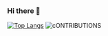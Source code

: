 ### Hi there 👋
[![Top Langs](https://github-readme-stats.vercel.app/api/top-langs/?username=K3A101)](https://github.com/K3A101/github-readme-stats)
![cONTRIBUTIONS](https://github-readme-stats.vercel.app/api?username=K3A101&show_icons=true&theme=dracula)

<!--
**K3A101/K3A101** is a ✨ _special_ ✨ repository because its `README.md` (this file) appears on your GitHub profile.

Here are some ideas to get you started:

- 🔭 I’m currently working on ...
- 🌱 I’m currently learning ...
- 👯 I’m looking to collaborate on ...
- 🤔 I’m looking for help with ...
- 💬 Ask me about ...
- 📫 How to reach me: ...
- 😄 Pronouns: ...
- ⚡ Fun fact: ...
-->
